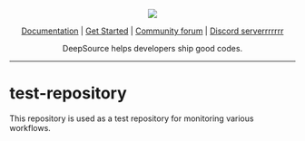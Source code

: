 <p align="center">
  <img src="https://cms.deepsource.io/logo-wordmark-dark.svg" />
</p>

<p align="center">
  <a href="https://deepsource.io/docs/">Documentation</a> |
  <a href="https://deepsource.io/signup/">Get Started</a> |
  <a href="https://discuss.deepsource.io/">Community forum</a> |
  <a href="https://deepsource.io/discord/"> Discord serverrrrrrr</a>
</p>

<p align="center">
  DeepSource helps developers ship good codes.
</p>

</p>

---

# test-repository

This repository is used as a test repository for monitoring various workflows.
